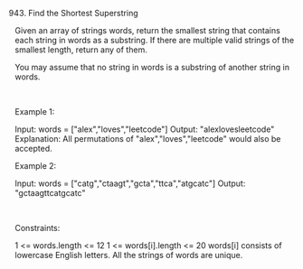 943. Find the Shortest Superstring

Given an array of strings words, return the smallest string that contains each string in words as a substring. If there are multiple valid strings of the smallest length, return any of them.

You may assume that no string in words is a substring of another string in words.

 

Example 1:

Input: words = ["alex","loves","leetcode"]
Output: "alexlovesleetcode"
Explanation: All permutations of "alex","loves","leetcode" would also be accepted.


Example 2:

Input: words = ["catg","ctaagt","gcta","ttca","atgcatc"]
Output: "gctaagttcatgcatc"


 

Constraints:

1 <= words.length <= 12
1 <= words[i].length <= 20
words[i] consists of lowercase English letters.
All the strings of words are unique.